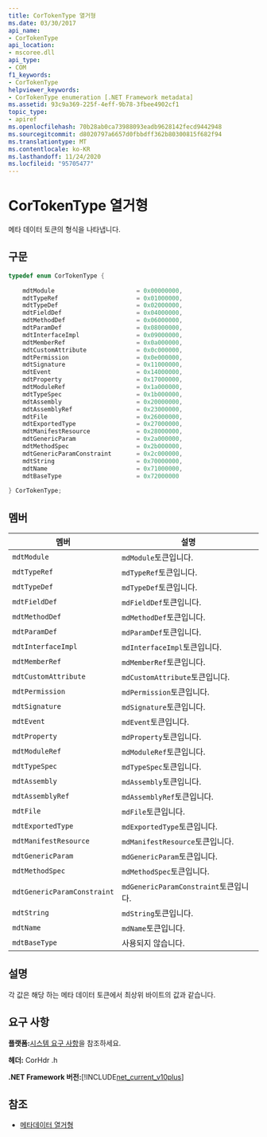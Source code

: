 ```yaml
---
title: CorTokenType 열거형
ms.date: 03/30/2017
api_name:
- CorTokenType
api_location:
- mscoree.dll
api_type:
- COM
f1_keywords:
- CorTokenType
helpviewer_keywords:
- CorTokenType enumeration [.NET Framework metadata]
ms.assetid: 93c9a369-225f-4eff-9b78-3fbee4902cf1
topic_type:
- apiref
ms.openlocfilehash: 70b28ab0ca73988093eadb9628142fecd9442948
ms.sourcegitcommit: d8020797a6657d0fbbdff362b80300815f682f94
ms.translationtype: MT
ms.contentlocale: ko-KR
ms.lasthandoff: 11/24/2020
ms.locfileid: "95705477"
---
```

# <a name="cortokentype-enumeration"></a>CorTokenType 열거형

메타 데이터 토큰의 형식을 나타냅니다.  
  
## <a name="syntax"></a>구문  
  
```cpp  
typedef enum CorTokenType {  
  
    mdtModule                       = 0x00000000,  
    mdtTypeRef                      = 0x01000000,  
    mdtTypeDef                      = 0x02000000,  
    mdtFieldDef                     = 0x04000000,  
    mdtMethodDef                    = 0x06000000,  
    mdtParamDef                     = 0x08000000,  
    mdtInterfaceImpl                = 0x09000000,  
    mdtMemberRef                    = 0x0a000000,  
    mdtCustomAttribute              = 0x0c000000,  
    mdtPermission                   = 0x0e000000,  
    mdtSignature                    = 0x11000000,  
    mdtEvent                        = 0x14000000,  
    mdtProperty                     = 0x17000000,  
    mdtModuleRef                    = 0x1a000000,  
    mdtTypeSpec                     = 0x1b000000,  
    mdtAssembly                     = 0x20000000,  
    mdtAssemblyRef                  = 0x23000000,  
    mdtFile                         = 0x26000000,  
    mdtExportedType                 = 0x27000000,  
    mdtManifestResource             = 0x28000000,  
    mdtGenericParam                 = 0x2a000000,  
    mdtMethodSpec                   = 0x2b000000,  
    mdtGenericParamConstraint       = 0x2c000000,  
    mdtString                       = 0x70000000,  
    mdtName                         = 0x71000000,  
    mdtBaseType                     = 0x72000000  
  
} CorTokenType;  
```  
  
## <a name="members"></a>멤버  
  
|멤버|설명|  
|------------|-----------------|  
|`mdtModule`|`mdModule`토큰입니다.|  
|`mdtTypeRef`|`mdTypeRef`토큰입니다.|  
|`mdtTypeDef`|`mdTypeDef`토큰입니다.|  
|`mdtFieldDef`|`mdFieldDef`토큰입니다.|  
|`mdtMethodDef`|`mdMethodDef`토큰입니다.|  
|`mdtParamDef`|`mdParamDef`토큰입니다.|  
|`mdtInterfaceImpl`|`mdInterfaceImpl`토큰입니다.|  
|`mdtMemberRef`|`mdMemberRef`토큰입니다.|  
|`mdtCustomAttribute`|`mdCustomAttribute`토큰입니다.|  
|`mdtPermission`|`mdPermission`토큰입니다.|  
|`mdtSignature`|`mdSignature`토큰입니다.|  
|`mdtEvent`|`mdEvent`토큰입니다.|  
|`mdtProperty`|`mdProperty`토큰입니다.|  
|`mdtModuleRef`|`mdModuleRef`토큰입니다.|  
|`mdtTypeSpec`|`mdTypeSpec`토큰입니다.|  
|`mdtAssembly`|`mdAssembly`토큰입니다.|  
|`mdtAssemblyRef`|`mdAssemblyRef`토큰입니다.|  
|`mdtFile`|`mdFile`토큰입니다.|  
|`mdtExportedType`|`mdExportedType`토큰입니다.|  
|`mdtManifestResource`|`mdManifestResource`토큰입니다.|  
|`mdtGenericParam`|`mdGenericParam`토큰입니다.|  
|`mdtMethodSpec`|`mdMethodSpec`토큰입니다.|  
|`mdtGenericParamConstraint`|`mdGenericParamConstraint`토큰입니다.|  
|`mdtString`|`mdString`토큰입니다.|  
|`mdtName`|`mdName`토큰입니다.|  
|`mdtBaseType`|사용되지 않습니다.|  
  
## <a name="remarks"></a>설명  

 각 값은 해당 하는 메타 데이터 토큰에서 최상위 바이트의 값과 같습니다.  
  
## <a name="requirements"></a>요구 사항  

 **플랫폼:**[시스템 요구 사항](../../get-started/system-requirements.md)을 참조하세요.  
  
 **헤더:** CorHdr .h  
  
 **.NET Framework 버전:**[!INCLUDE[net_current_v10plus](../../../../includes/net-current-v10plus-md.md)]  
  
## <a name="see-also"></a>참조

- [메타데이터 열거형](metadata-enumerations.md)
